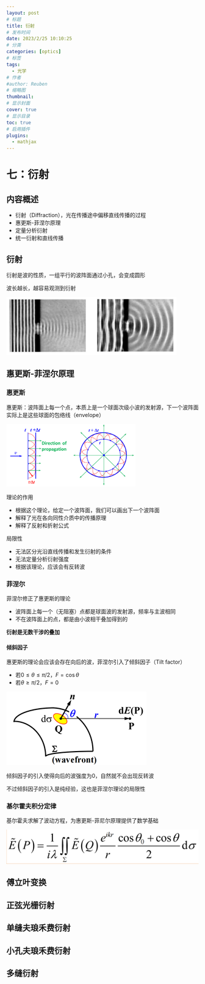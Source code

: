```yaml
---
layout: post
# 标题
title: 衍射  
# 发布时间
date: 2023/2/25 10:10:25  
# 分类
categories: [optics] 
# 标签
tags:
  - 光学
# 作者
#author: Reuben
# 缩略图
thumbnail: 
# 显示封面
cover: true
# 显示目录
toc: true
# 启用插件
plugins:
  - mathjax
---
```


# 七：衍射

## 内容概述

- 衍射（Diffraction），光在传播途中偏移直线传播的过程
- 惠更斯-菲涅尔原理
- 定量分析衍射
- 统一衍射和直线传播

## 衍射

衍射是波的性质，一组平行的波阵面通过小孔，会变成圆形

波长越长，越容易观测到衍射

<img src="../../images/衍射.png" alt="衍射" style="zoom:50%;" />

## 惠更斯-菲涅尔原理

### 惠更斯

惠更斯：波阵面上每一个点，本质上是一个球面次级小波的发射源，下一个波阵面实际上是这些球面的包络线（envelope）

<img src="../../images/惠更斯原理.png" alt="惠更斯原理" style="zoom: 33%;" />

理论的作用

- 根据这个理论，给定一个波阵面，我们可以画出下一个波阵面
- 解释了光在各向同性介质中的传播原理
- 解释了反射和折射公式

局限性

- 无法区分光沿直线传播和发生衍射的条件
- 无法定量分析衍射强度
- 根据该理论，应该会有反转波

### 菲涅尔

菲涅尔修正了惠更斯的理论

- 波阵面上每一个（无阻塞）点都是球面波的发射源，频率与主波相同
- 不在波阵面上的点，都是由小波相干叠加得到的

**衍射是无数干涉的叠加**

#### 倾斜因子

惠更斯的理论会应该会存在向后的波，菲涅尔引入了倾斜因子（Tilt factor）

- 若$0 \le \theta \le \pi/2，F=\cos \theta$
- 若$\theta \ge \pi/2，F=0$

<img src="../../images/倾斜因子.png" alt="倾斜因子" style="zoom:50%;" />

倾斜因子的引入使得向后的波强度为0，自然就不会出现反转波

不过倾斜因子的引入是纯经验，这也是菲涅尔理论的局限性

### 基尔霍夫积分定律

基尔霍夫求解了波动方程，为惠更斯-菲尼尔原理提供了数学基础

<img src="../../images/基尔霍夫求解波动方程.png" alt="基尔霍夫求解波动方程" style="zoom:50%;" />

## 傅立叶变换

## 正弦光栅衍射

## 单缝夫琅禾费衍射

## 小孔夫琅禾费衍射

## 多缝衍射


